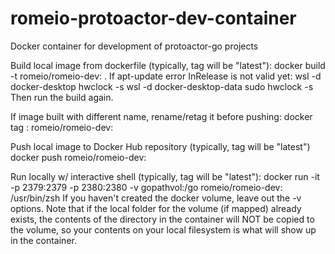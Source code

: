 # romeio-protoactor-dev-container
Docker container for development of protoactor-go projects


Build local image from dockerfile (typically, tag will be "latest"):
docker build -t romeio/romeio-dev:<tag> .
If apt-update error InRelease is not valid yet:
wsl -d docker-desktop hwclock -s
wsl -d docker-desktop-data sudo hwclock -s
Then run the build again.

If image built with different name, rename/retag it before pushing:
docker tag <local-image>:<tag> romeio/romeio-dev:<tag>

Push local image to Docker Hub repository (typically, tag will be "latest")
docker push romeio/romeio-dev:<tag>

Run locally w/ interactive shell (typically, tag will be "latest"):
docker run -it  -p 2379:2379 -p 2380:2380 -v gopathvol:/go romeio/romeio-dev:<tag> /usr/bin/zsh
If you haven't created the docker volume, leave out the -v options. Note that if the local folder for the volume (if mapped) already exists, the contents of the directory in the container will NOT be copied to the volume, so your contents on your local filesystem is what will show up in the container.
